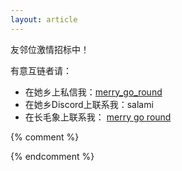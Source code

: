 ```yaml
---
layout: article
---
```


友邻位激情招标中！

有意互链者请：
- 在她乡上私信我：[merry_go_round](https://womenoverseas.com/u/merry_go_round/summary)
- 在她乡Discord上联系我：salami
- 在长毛象上联系我： [merry go round](https://douchi.space/@nerdsam)


{% comment %}

{% endcomment %}
